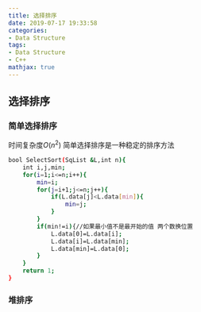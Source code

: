 ```yaml
---
title: 选择排序
date: 2019-07-17 19:33:58
categories:
- Data Structure
tags:
- Data Structure
- C++
mathjax: true
---
```

## 选择排序
### 简单选择排序
时间复杂度$O(n^2)$
简单选择排序是一种稳定的排序方法
```bash
bool SelectSort(SqList &L,int n){
	int i,j,min;
	for(i=1;i<=n;i++){
		min=i;
		for(j=i+1;j<=n;j++){
			if(L.data[j]<L.data[min]){
				min=j; 
			} 
		}
		if(min!=i){//如果最小值不是最开始的值 两个数换位置
			L.data[0]=L.data[i];
			L.data[i]=L.data[min];
			L.data[min]=L.data[0];
		}
	}	
	return 1;
} 
```
<!-- more --> 
### 堆排序
